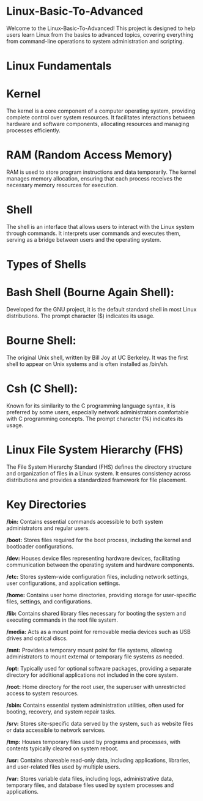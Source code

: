 # Linux-Basic-To-Advanced
Welcome to the Linux-Basic-To-Advanced! This project is designed to help users learn Linux from the basics to advanced topics, covering everything from command-line operations to system administration and scripting.
# Linux Fundamentals
# Kernel
The kernel is a core component of a computer operating system, providing complete control over system resources. It facilitates interactions between hardware and software components, allocating resources and managing processes efficiently.

# RAM (Random Access Memory)
RAM is used to store program instructions and data temporarily. The kernel manages memory allocation, ensuring that each process receives the necessary memory resources for execution.

# Shell
The shell is an interface that allows users to interact with the Linux system through commands. It interprets user commands and executes them, serving as a bridge between users and the operating system.

# Types of Shells
# Bash Shell (Bourne Again Shell): 
Developed for the GNU project, it is the default standard shell in most Linux distributions. The prompt character ($) indicates its usage.

# Bourne Shell: 
The original Unix shell, written by Bill Joy at UC Berkeley. It was the first shell to appear on Unix systems and is often installed as /bin/sh.

# Csh (C Shell): 
Known for its similarity to the C programming language syntax, it is preferred by some users, especially network administrators comfortable with C programming concepts. The prompt character (%) indicates its usage.

# Linux File System Hierarchy (FHS)
The File System Hierarchy Standard (FHS) defines the directory structure and organization of files in a Linux system. It ensures consistency across distributions and provides a standardized framework for file placement.

# Key Directories
**/bin:** Contains essential commands accessible to both system administrators and regular users.

**/boot:** Stores files required for the boot process, including the kernel and bootloader configurations.

**/dev:** Houses device files representing hardware devices, facilitating communication between the operating system and hardware components.

**/etc:** Stores system-wide configuration files, including network settings, user configurations, and application settings.

**/home:** Contains user home directories, providing storage for user-specific files, settings, and configurations.

**/lib:** Contains shared library files necessary for booting the system and executing commands in the root file system.

**/media:** Acts as a mount point for removable media devices such as USB drives and optical discs.

**/mnt:** Provides a temporary mount point for file systems, allowing administrators to mount external or temporary file systems as needed.

**/opt:** Typically used for optional software packages, providing a separate directory for additional applications not included in the core system.

**/root:** Home directory for the root user, the superuser with unrestricted access to system resources.

**/sbin:** Contains essential system administration utilities, often used for booting, recovery, and system repair tasks.

**/srv:** Stores site-specific data served by the system, such as website files or data accessible to network services.

**/tmp:** Houses temporary files used by programs and processes, with contents typically cleared on system reboot.

**/usr:** Contains shareable read-only data, including applications, libraries, and user-related files used by multiple users.

**/var:** Stores variable data files, including logs, administrative data, temporary files, and database files used by system processes and applications.
